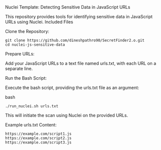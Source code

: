 Nuclei Template: Detecting Sensitive Data in JavaScript URLs

This repository provides tools for identifying sensitive data in JavaScript URLs using Nuclei.
Included Files


Clone the Repository:

    git clone https://github.com/dineshpathro90/SecretFinder2.o.git
    cd nuclei-js-sensitive-data


Prepare URLs:

Add your JavaScript URLs to a text file named urls.txt, with each URL on a separate line.



Run the Bash Script:

Execute the bash script, providing the urls.txt file as an argument:


bash

    ./run_nuclei.sh urls.txt
This will initiate the scan using Nuclei on the provided URLs.


Example urls.txt Content:

    https://example.com/script1.js
    https://example.com/script2.js
    https://example.com/script3.js
